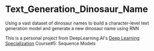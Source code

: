 # Text_Generation_Dinosaur_Name
Using a vast dataset of dinosaur names to build a character-level text generation model and generate a new dinosaur name using RNN

This is a personal project from DeepLearning.AI's [Deep Learning Specialization](https://www.deeplearning.ai/courses/deep-learning-specialization/) Course#5: Sequence Models
